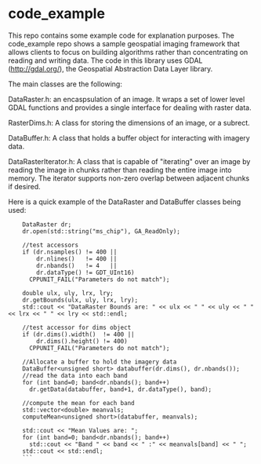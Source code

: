# code_example
This repo contains some example code for explanation purposes.  The code_example repo shows a sample geospatial imaging framework that allows clients to focus on building algorithms rather than concentrating on reading and writing data.  The code in this library uses GDAL (http://gdal.org/), the Geospatial Abstraction Data Layer library.

The main classes are the following:

DataRaster.h: an encaspsulation of an image.  It wraps a set of lower level GDAL functions and provides a single interface for dealing with raster data.

RasterDims.h: A class for storing the dimensions of an image, or a subrect.

DataBuffer.h: A class that holds a buffer object for interacting with imagery data.

DataRasterIterator.h: A class that is capable of "iterating" over an image by reading the image in chunks rather than reading the entire image into memory.  The iterator supports non-zero overlap between adjacent chunks if desired.

Here is a quick example of the DataRaster and DataBuffer classes being used:

```
    DataRaster dr;
    dr.open(std::string("ms_chip"), GA_ReadOnly);
    
    //test accessors
    if (dr.nsamples() != 400 ||
        dr.nlines()   != 400 ||
        dr.nbands()   != 4   || 
        dr.dataType() != GDT_UInt16)
      CPPUNIT_FAIL("Parameters do not match");		
      
    double ulx, uly, lrx, lry;
    dr.getBounds(ulx, uly, lrx, lry);
    std::cout << "DataRaster Bounds are: " << ulx << " " << uly << " " << lrx << " " << lry << std::endl;
    
    //test accessor for dims object
    if (dr.dims().width()  != 400 ||
        dr.dims().height() != 400)
      CPPUNIT_FAIL("Parameters do not match");		
      
    //Allocate a buffer to hold the imagery data
    DataBuffer<unsigned short> databuffer(dr.dims(), dr.nbands());
    //read the data into each band
    for (int band=0; band<dr.nbands(); band++)
      dr.getData(databuffer, band+1, dr.dataType(), band);
      
    //compute the mean for each band
    std::vector<double> meanvals;
    computeMean<unsigned short>(databuffer, meanvals);
    
    std::cout << "Mean Values are: ";
    for (int band=0; band<dr.nbands(); band++)
      std::cout << "Band " << band << " :" << meanvals[band] << " ";
    std::cout << std::endl;
    ```


